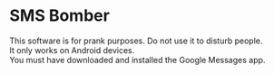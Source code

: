 # SMS Bomber

This software is for prank purposes. Do not use it to disturb people.
<br>
It only works on Android devices.
<br>
You must have downloaded and installed the Google Messages app.

